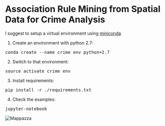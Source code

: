 # Association Rule Mining from Spatial Data for Crime Analysis


I suggest to setup a virtual environment using [miniconda](http://conda.pydata.org/miniconda.html)

1. Create an environment with python 2.7:
<pre>conda create --name crime_env python=2.7</pre>
2. Switch to that environment:
<pre>source activate crime_env</pre>
3. Install requirements:
<pre>pip install -r ./requirements.txt</pre>
4. Check the examples:
<pre>jupyter-notebook</pre>


![Mappazza](https://github.com/chrisPiemonte/crime-analysis/blob/master/resources/alcohol_crime_map.png?raw=true "Mappazza")
